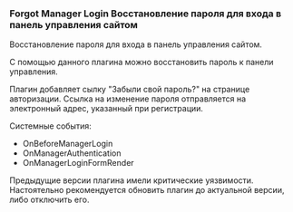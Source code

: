 
<meta http-equiv="Content-Type" content="text/html; charset=utf-8">
<h3>Forgot Manager Login Восстановление пароля для входа в панель управления сайтом</h3>
Восстановление пароля для входа в панель управления сайтом.
<p>С помощью данного плагина можно восстановить пароль к панели управления.</p>
<p>Плагин добавляет сылку "Забыли свой пароль?" на странице авторизации. Ссылка на изменение пароля отправляется на электронный адрес, указанный при регистрации.</p>
<p>Системные события:</p>
<ul>
<li>OnBeforeManagerLogin</li>
<li>OnManagerAuthentication</li>
<li>OnManagerLoginFormRender</li>
</ul>
<p class="alert alert-danger">Предыдущие версии плагина имели критические уязвимости. Настоятельно рекомендуется обновить плагин до актуальной версии, либо отключить его.</p>